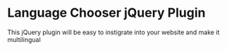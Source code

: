 # Language Chooser jQuery Plugin
This jQuery plugin will be easy to instigrate into your website and make it multilingual
